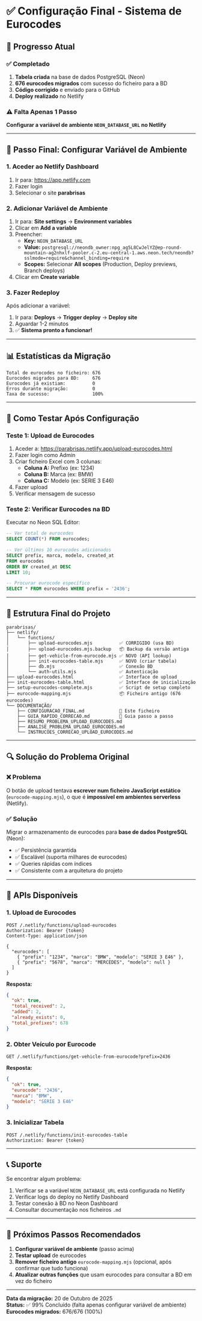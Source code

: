 # ✅ Configuração Final - Sistema de Eurocodes

## 🎉 Progresso Atual

### ✅ Completado
1. **Tabela criada** na base de dados PostgreSQL (Neon)
2. **676 eurocodes migrados** com sucesso do ficheiro para a BD
3. **Código corrigido** e enviado para o GitHub
4. **Deploy realizado** no Netlify

### ⚠️ Falta Apenas 1 Passo

**Configurar a variável de ambiente `NEON_DATABASE_URL` no Netlify**

---

## 🔧 Passo Final: Configurar Variável de Ambiente

### 1. Aceder ao Netlify Dashboard

1. Ir para: https://app.netlify.com
2. Fazer login
3. Selecionar o site **parabrisas**

### 2. Adicionar Variável de Ambiente

1. Ir para: **Site settings** → **Environment variables**
2. Clicar em **Add a variable**
3. Preencher:
   - **Key:** `NEON_DATABASE_URL`
   - **Value:** `postgresql://neondb_owner:npg_ag5L8CwJelYZ@ep-round-mountain-ag2nhxlf-pooler.c-2.eu-central-1.aws.neon.tech/neondb?sslmode=require&channel_binding=require`
   - **Scopes:** Selecionar **All scopes** (Production, Deploy previews, Branch deploys)
4. Clicar em **Create variable**

### 3. Fazer Redeploy

Após adicionar a variável:

1. Ir para: **Deploys** → **Trigger deploy** → **Deploy site**
2. Aguardar 1-2 minutos
3. ✅ **Sistema pronto a funcionar!**

---

## 📊 Estatísticas da Migração

```
Total de eurocodes no ficheiro: 676
Eurocodes migrados para BD:     676
Eurocodes já existiam:          0
Erros durante migração:         0
Taxa de sucesso:                100%
```

---

## 🧪 Como Testar Após Configuração

### Teste 1: Upload de Eurocodes

1. Aceder a: https://parabrisas.netlify.app/upload-eurocodes.html
2. Fazer login como Admin
3. Criar ficheiro Excel com 3 colunas:
   - **Coluna A:** Prefixo (ex: 1234)
   - **Coluna B:** Marca (ex: BMW)
   - **Coluna C:** Modelo (ex: SERIE 3 E46)
4. Fazer upload
5. Verificar mensagem de sucesso

### Teste 2: Verificar Eurocodes na BD

Executar no Neon SQL Editor:

```sql
-- Ver total de eurocodes
SELECT COUNT(*) FROM eurocodes;

-- Ver últimos 10 eurocodes adicionados
SELECT prefix, marca, modelo, created_at 
FROM eurocodes 
ORDER BY created_at DESC 
LIMIT 10;

-- Procurar eurocode específico
SELECT * FROM eurocodes WHERE prefix = '2436';
```

---

## 📁 Estrutura Final do Projeto

```
parabrisas/
├── netlify/
│   └── functions/
│       ├── upload-eurocodes.mjs          ✅ CORRIGIDO (usa BD)
│       ├── upload-eurocodes.mjs.backup   📦 Backup da versão antiga
│       ├── get-vehicle-from-eurocode.mjs ✅ NOVO (API lookup)
│       ├── init-eurocodes-table.mjs      ✅ NOVO (criar tabela)
│       ├── db.mjs                        ✅ Conexão BD
│       └── auth-utils.mjs                ✅ Autenticação
├── upload-eurocodes.html                 ✅ Interface de upload
├── init-eurocodes-table.html             ✅ Interface de inicialização
├── setup-eurocodes-complete.mjs          ✅ Script de setup completo
├── eurocode-mapping.mjs                  📦 Ficheiro antigo (676 eurocodes)
└── DOCUMENTAÇÃO/
    ├── CONFIGURACAO_FINAL.md             📖 Este ficheiro
    ├── GUIA_RAPIDO_CORRECAO.md           📖 Guia passo a passo
    ├── RESUMO_PROBLEMA_UPLOAD_EUROCODES.md
    ├── ANALISE_PROBLEMA_UPLOAD_EUROCODES.md
    └── INSTRUCOES_CORRECAO_UPLOAD_EUROCODES.md
```

---

## 🔍 Solução do Problema Original

### ❌ Problema
O botão de upload tentava **escrever num ficheiro JavaScript estático** (`eurocode-mapping.mjs`), o que é **impossível em ambientes serverless** (Netlify).

### ✅ Solução
Migrar o armazenamento de eurocodes para **base de dados PostgreSQL** (Neon):
- ✅ Persistência garantida
- ✅ Escalável (suporta milhares de eurocodes)
- ✅ Queries rápidas com índices
- ✅ Consistente com a arquitetura do projeto

---

## 🚀 APIs Disponíveis

### 1. Upload de Eurocodes
```
POST /.netlify/functions/upload-eurocodes
Authorization: Bearer {token}
Content-Type: application/json

{
  "eurocodes": [
    { "prefix": "1234", "marca": "BMW", "modelo": "SERIE 3 E46" },
    { "prefix": "5678", "marca": "MERCEDES", "modelo": null }
  ]
}
```

**Resposta:**
```json
{
  "ok": true,
  "total_received": 2,
  "added": 2,
  "already_exists": 0,
  "total_prefixes": 678
}
```

### 2. Obter Veículo por Eurocode
```
GET /.netlify/functions/get-vehicle-from-eurocode?prefix=2436
```

**Resposta:**
```json
{
  "ok": true,
  "eurocode": "2436",
  "marca": "BMW",
  "modelo": "SERIE 3 E46"
}
```

### 3. Inicializar Tabela
```
POST /.netlify/functions/init-eurocodes-table
Authorization: Bearer {token}
```

---

## 📞 Suporte

Se encontrar algum problema:

1. Verificar se a variável `NEON_DATABASE_URL` está configurada no Netlify
2. Verificar logs do deploy no Netlify Dashboard
3. Testar conexão à BD no Neon Dashboard
4. Consultar documentação nos ficheiros `.md`

---

## 🎯 Próximos Passos Recomendados

1. **Configurar variável de ambiente** (passo acima)
2. **Testar upload** de eurocodes
3. **Remover ficheiro antigo** `eurocode-mapping.mjs` (opcional, após confirmar que tudo funciona)
4. **Atualizar outras funções** que usam eurocodes para consultar a BD em vez do ficheiro

---

**Data da migração:** 20 de Outubro de 2025  
**Status:** ✅ 99% Concluído (falta apenas configurar variável de ambiente)  
**Eurocodes migrados:** 676/676 (100%)

